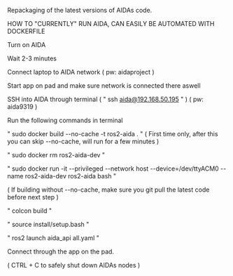 Repackaging of the latest versions of AIDAs code. 

HOW TO "CURRENTLY" RUN AIDA, CAN EASILY BE AUTOMATED WITH DOCKERFILE

Turn on AIDA

Wait 2-3 minutes

Connect laptop to AIDA network ( pw: aidaproject )

Start app on pad and make sure network is connected there aswell

SSH into AIDA through terminal ( " ssh aida@192.168.50.195 " ) ( pw: aida9319 )

Run the following commands in terminal

" sudo docker build --no-cache -t ros2-aida . "         ( First time only, after this you can skip --no-cache, will run for a few minutes )

" sudo docker rm ros2-aida-dev "

" sudo docker run -it --privileged --network host --device=/dev/ttyACM0 --name ros2-aida-dev ros2-aida bash "

( If building without --no-cache, make sure you git pull the latest code before next step )

" colcon build "

" source install/setup.bash "

" ros2 launch aida_api all.yaml "

Connect through the app on the pad.

( CTRL + C to safely shut down AIDAs nodes )
